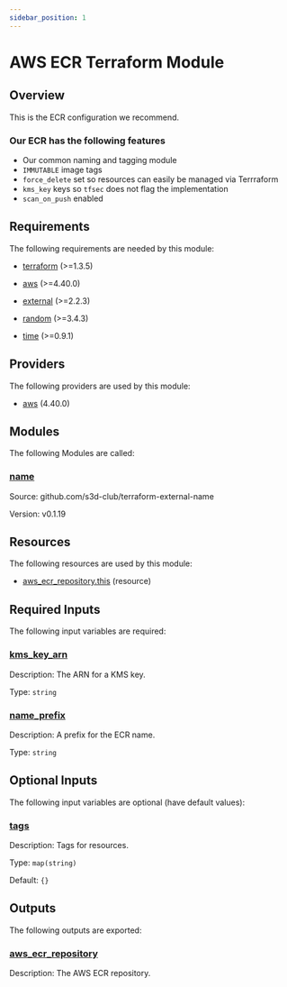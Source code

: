 ```yaml
---
sidebar_position: 1
---
```


# AWS ECR Terraform Module

## Overview
This is the ECR configuration we recommend.

### Our ECR has the following features
- Our common naming and tagging module
- `IMMUTABLE` image tags
- `force_delete` set so resources can easily be managed via Terrraform
- `kms_key` keys so `tfsec` does not flag the implementation
- `scan_on_push` enabled


## Requirements

The following requirements are needed by this module:

- <a name="requirement_terraform"></a> [terraform](#requirement\_terraform) (>=1.3.5)

- <a name="requirement_aws"></a> [aws](#requirement\_aws) (>=4.40.0)

- <a name="requirement_external"></a> [external](#requirement\_external) (>=2.2.3)

- <a name="requirement_random"></a> [random](#requirement\_random) (>=3.4.3)

- <a name="requirement_time"></a> [time](#requirement\_time) (>=0.9.1)

## Providers

The following providers are used by this module:

- <a name="provider_aws"></a> [aws](#provider\_aws) (4.40.0)

## Modules

The following Modules are called:

### <a name="module_name"></a> [name](#module\_name)

Source: github.com/s3d-club/terraform-external-name

Version: v0.1.19

## Resources

The following resources are used by this module:

- [aws_ecr_repository.this](https://registry.terraform.io/providers/hashicorp/aws/latest/docs/resources/ecr_repository) (resource)

## Required Inputs

The following input variables are required:

### <a name="input_kms_key_arn"></a> [kms\_key\_arn](#input\_kms\_key\_arn)

Description: The ARN for a KMS key.

Type: `string`

### <a name="input_name_prefix"></a> [name\_prefix](#input\_name\_prefix)

Description: A prefix for the ECR name.

Type: `string`

## Optional Inputs

The following input variables are optional (have default values):

### <a name="input_tags"></a> [tags](#input\_tags)

Description: Tags for resources.

Type: `map(string)`

Default: `{}`

## Outputs

The following outputs are exported:

### <a name="output_aws_ecr_repository"></a> [aws\_ecr\_repository](#output\_aws\_ecr\_repository)

Description: The AWS ECR repository.
